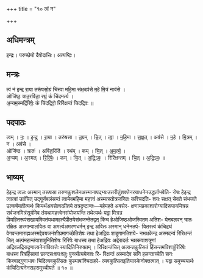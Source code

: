+++
title = "१० त्वं न"

+++
## अधिमन्त्रम्
इन्द्रः। परुच्छेपो दैवोदासिः। अत्यष्टिः।

## मन्त्रः
त्वं न॑ इन्द्र रा॒या तरू॑षसो॒ग्रं चि॑त्त्वा महि॒मा स॑क्ष॒दव॑से म॒हे मि॒त्रं नाव॑से ।  
ओजि॑ष्ठ॒ त्रात॒रवि॑ता॒ रथं॒ कं चि॑दमर्त्य ।  
अ॒न्यम॒स्मद्रि॑रिषेः॒ कं चि॑दद्रिवो॒ रिरि॑क्षन्तं चिदद्रिवः ॥

## पदपाठः
त्वम् । नः॒ । इ॒न्द्र॒ । रा॒या । तरु॑षसा । उ॒ग्रम् । चि॒त् । त्वा॒ । म॒हि॒मा । स॒क्ष॒त् । अव॑से । म॒हे । मि॒त्रम् । न । अव॑से ।  
ओजि॑ष्ठ । त्रातः॑ । अवि॑त॒रिति॑ । रथ॑म् । कम् । चि॒त् । अ॒म॒र्त्य॒ ।  
अ॒न्यम् । अ॒स्मत् । रि॒रि॒षेः॒ । कम् । चि॒त् । अ॒द्रि॒ऽवः॒ । रिरि॑क्षन्तम् । चि॒त् । अ॒द्रि॒ऽवः॒ ॥

## भाष्यम्
हेइन्द्र त्वन्नः अस्मान् तरूषसा तरुणकुशलेनअस्मानापद्भ्यःउत्तरीतुंशक्तेनरयाधनेनउद्धर्ताभवेति- रोषः हेइन्द्र त्वात्वां उग्रंचित् उद्गूर्णबलंसन्तं त्वामेवमहिमा महत्त्वं अस्मत्स्तोत्रजनितः कश्चिदति- शयः सक्षत् सेवते संभजते उत्कर्षयतीत्यर्थः किमर्थंअवसेत्वत्प्रीतये तत्रदृष्टान्तः—महेमहते अवसेर- क्षणायप्रकाशारोग्यादिरूपायमित्रन्न सर्वजनमित्रंसूर्यमिव तंयथामहत्त्वेनसंयोजयन्ति तथेत्यर्थः यद्वा मित्रन्न प्रियहितरूपंसखायमिवतंयथामहत्यैप्रीतयेसंभजन्तेतद्वत् किंच हेओजिष्ठओजस्वितम अतिश- येनबलवन् त्रातः रक्षितः अस्मान्पालयितः वा अमर्त्यअमरणधर्मन् इन्द्र अवितः अस्मान् धनेनतर्प- यितस्त्वं कंचिद्रथं वेगवन्तमारुह्यअस्मद्देवयजनंशीघ्रमागच्छेतिशेषः तथा हेअद्रिवः शत्रूणामतिशये- नभक्षकेन्द्र अस्मदन्यं रिरिक्षन्तं चित् अल्पंमहान्तंवाशत्रुमितिशेषः रिरिषेः बाधस्व तथा हेअद्रिवः अद्रेरादर्तः भक्षकवाशत्रूणां अद्रिवन्नद्रिरादृणात्यनेनापिवात्तेः स्यादितिनिरुक्तम् । रिरिक्षन्तंचित् अत्यन्तकुत्सितं हिंसन्तमपिशत्रुंरिरिषेः बाधस्व रिषहिंसायां छान्दसःशपःश्लुः पुनर्व्यत्ययेनशः रि- रिक्षन्तं अस्मादेव सनि हलन्ताच्चेति सनः कित्त्वाद्गुणाभावः चिदित्यवकुत्सितः कुल्माषांश्चिदाहरे- त्यवकुत्सितइतियास्केनोक्तत्वात् । यद्वा समुच्चयार्थः कंचिदित्यनेनसहसमुच्चीयते ॥ १० ॥